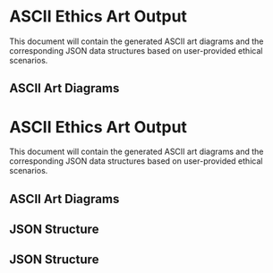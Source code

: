 

# ASCII Ethics Art Output

This document will contain the generated ASCII art diagrams and the corresponding JSON data structures based on user-provided ethical scenarios.

## ASCII Art Diagrams

<!-- 
Script design finalized. The script now accepts user input for ethical scenarios and is ready for generating ASCII art trees.
-->

# ASCII Ethics Art Output

This document will contain the generated ASCII art diagrams and the corresponding JSON data structures based on user-provided ethical scenarios.

## ASCII Art Diagrams

<!-- Generated ASCII art will appear here -->

## JSON Structure

<!-- JSON data tracking decisions will appear here -->

## JSON Structure

<!-- JSON data tracking decisions will appear here -->